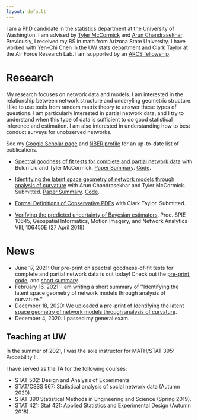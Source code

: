 ```yaml
---
layout: default
---
```


I am a PhD candidate in the statistics department at the University of Washington. I am advised by [Tyler McCormick](https://thmccormick.github.io/) and [Arun Chandrasekhar](https://web.stanford.edu/~arungc/). Previously, I received my BS in math from Arizona State University. I have worked with Yen-Chi Chen in the UW stats department and Clark Taylor at the Air Force Research Lab. I am supported by an [ARCS fellowship](https://www.arcsfoundation.org/national-homepage).


# Research
My research focuses on network data and models. I am interested in the relationship between network structure and underyling geometric structure. 
I like to use tools from random matrix theory to answer these types of questions.  I am particularly interested in partial network data, and I try to understand when this type of data is sufficient to do good statistical inference and estimation. I am also interested in understanding how to best conduct surveys for unobserved networks.

See my [Google Scholar page](https://scholar.google.com/citations?user=Ab-RAckAAAAJ&hl=en) and [NBER profile](https://www.nber.org/people/shane_lubold?page=1&perPage=50) for an up-to-date list of publications. 

- [Spectral goodness of fit tests for complete and partial network data](https://arxiv.org/abs/2106.09702) with Bolun Liu and Tyler McCormick. [Paper Summary](GOF_Summary.md). [Code](https://github.com/slubold/Network_GOF).

- [Identifying the latent space geometry of network models through analysis of curvature](https://arxiv.org/abs/2012.10559) with Arun Chandrasekhar and Tyler McCormick. Submitted. [Paper Summary](LS_Geometry_Summary.md). [Code](https://github.com/slubold/LS_Geometry).

- [Formal Definitions of Conservative PDFs](https://arxiv.org/pdf/1912.06780) with Clark Taylor. Submitted.

- [Verifying the predicted uncertainty of Bayesian estimators](https://www.spiedigitallibrary.org/conference-proceedings-of-spie/10645/106450E/Verifying-the-predicted-uncertainty-of-Bayesian-estimators/10.1117/12.2304954.short?SSO=1). Proc. SPIE 10645, Geospatial Informatics, Motion Imagery, and Network Analytics VIII, 106450E (27 April 2018)



# News 
- June 17, 2021: Our pre-print on spectral goodness-of-fit tests for complete and partial network data is out today! Check out the [pre-print](https://arxiv.org/abs/2106.09702), [code](https://github.com/slubold/LS_Geometry), and [short summary](GOF_Summary.md). 
- February 16, 2021: I am [writing](LS_Geometry_Summary.md) a short summary of ''Identifying the latent space geometry of network models through analysis of curvature.'' 
- December 18, 2020: We uploaded a pre-print of [Identifying the latent space geometry of network models through analysis of curvature](https://arxiv.org/abs/2012.10559). 
- December 4, 2020: I passed my general exam. 


## Teaching at UW

In the summer of 2021, I was the sole instructor for MATH/STAT 395: Probability II. 

I have served as the TA for the following courses:
- STAT 502: Design and Analysis of Experiments
- STAT/CSSS 567: Statistical analysis of social network data (Autumn 2020). 
- STAT 390 Statistical Methods in Engineering and Science (Spring 2019).
- STAT 421: Stat 421: Applied Statistics and Experimental Design (Autumn 2018). 


